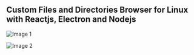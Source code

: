 ## Custom Files and Directories Browser for Linux with Reactjs, Electron and Nodejs


![Image 1](https://ngp-image-picker.surge.sh/assets/images/everything-linux-1.jpeg)

![Image 2](https://ngp-image-picker.surge.sh/assets/images/everything-linux-2.png)